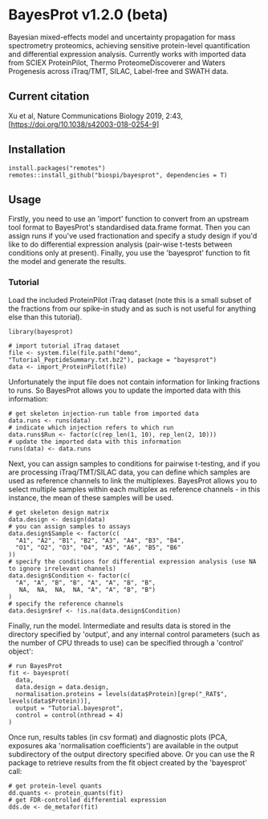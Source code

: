 # BayesProt v1.2.0 (beta)
Bayesian mixed-effects model and uncertainty propagation for mass spectrometry proteomics, achieving sensitive protein-level quantification and differential expression analysis. Currently works with imported data from SCIEX ProteinPilot, Thermo ProteomeDiscoverer and Waters Progenesis across iTraq/TMT, SILAC, Label-free and SWATH data.

## Current citation
Xu et al, Nature Communications Biology 2019, 2:43, [https://doi.org/10.1038/s42003-018-0254-9]

## Installation

```
install.packages("remotes")
remotes::install_github("biospi/bayesprot", dependencies = T)
```

## Usage

Firstly, you need to use an 'import' function to convert from an upstream tool format to BayesProt's standardised data.frame format. Then you can assign runs if you've used fractionation and specify a study design if you'd like to do differential expression analysis (pair-wise t-tests between conditions only at present). Finally, you use the 'bayesprot' function to fit the model and generate the results.

### Tutorial

Load the included ProteinPilot iTraq dataset (note this is a small subset of the fractions from our spike-in study and as such is not useful for anything else than this tutorial).

```
library(bayesprot)

# import tutorial iTraq dataset
file <- system.file(file.path("demo", "Tutorial_PeptideSummary.txt.bz2"), package = "bayesprot")
data <- import_ProteinPilot(file)
```

Unfortunately the input file does not contain information for linking fractions to runs. So BayesProt allows you to update the imported data with this information:

```
# get skeleton injection-run table from imported data
data.runs <- runs(data)
# indicate which injection refers to which run
data.runs$Run <- factor(c(rep_len(1, 10), rep_len(2, 10)))
# update the imported data with this information
runs(data) <- data.runs
```

Next, you can assign samples to conditions for pairwise t-testing, and if you are processing iTraq/TMT/SILAC data, you can define which samples are used as reference channels to link the multiplexes. BayesProt allows you to select multiple samples within each multiplex as reference channels - in this instance, the mean of these samples will be used.

```
# get skeleton design matrix
data.design <- design(data)
# you can assign samples to assays
data.design$Sample <- factor(c(
  "A1", "A2", "B1", "B2", "A3", "A4", "B3", "B4",
  "O1", "O2", "O3", "O4", "A5", "A6", "B5", "B6"
))
# specify the conditions for differential expression analysis (use NA to ignore irrelevant channels)
data.design$Condition <- factor(c(
  "A", "A", "B", "B", "A", "A", "B", "B",
   NA,  NA,  NA,  NA, "A", "A", "B", "B")
)
# specify the reference channels
data.design$ref <- !is.na(data.design$Condition)
```

Finally, run the model. Intermediate and results data is stored in the directory specified by 'output', and any internal control parameters (such as the number of CPU threads to use) can be specified through a 'control' object':

```
# run BayesProt
fit <- bayesprot(
  data,
  data.design = data.design,
  normalisation.proteins = levels(data$Protein)[grep("_RAT$", levels(data$Protein))],
  output = "Tutorial.bayesprot",
  control = control(nthread = 4)
)
```

Once run, results tables (in csv format) and diagnostic plots (PCA, exposures aka 'normalisation coefficients') are available in the output subdirectory of the output directory specified above. Or you can use the R package to retrieve results from the fit object created by the 'bayesprot' call:

```
# get protein-level quants
dd.quants <- protein_quants(fit)
# get FDR-controlled differential expression
dds.de <- de_metafor(fit)
```
